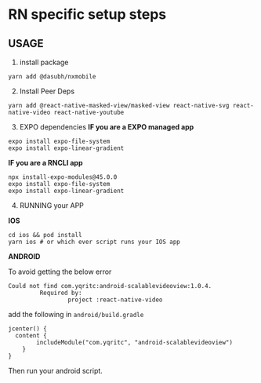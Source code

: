# RN specific setup steps


## USAGE

1. install package
```
yarn add @dasubh/nxmobile
```

2. Install Peer Deps
```
yarn add @react-native-masked-view/masked-view react-native-svg react-native-video react-native-youtube
```

3. EXPO dependencies
**IF you are a EXPO managed app**

```
expo install expo-file-system
expo install expo-linear-gradient
```

**IF you are a RNCLI app**
```
npx install-expo-modules@45.0.0
expo install expo-file-system
expo install expo-linear-gradient
```

4. RUNNING your APP

**IOS**
```
cd ios && pod install
yarn ios # or which ever script runs your IOS app
```

**ANDROID**

To avoid getting the below error
```
Could not find com.yqritc:android-scalablevideoview:1.0.4.
		 Required by:
		         project :react-native-video
```
add the following in `android/build.gradle`

```
jcenter() {
  content {
		includeModule("com.yqritc", "android-scalablevideoview")
	}
}
```

Then run your android script.